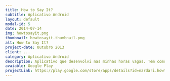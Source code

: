 ```yaml
---
title: How to Say It?
subtitle: Aplicativo Android
layout: default
modal-id: 5
date: 2014-07-14
img: howtosayit.png
thumbnail: howtosayit-thumbnail.png
alt: How to Say It?
project-date: Outubro 2013
client: ...
category: Aplicativo Android
description: Aplicativo que desenvolvi nas minhas horas vagas. Tem como função auxiliar os estudantes de língua inglesa a checarem/praticarem a pronuncia. Sempre tenho problema de esquecer ou não saber a pronúncia de uma palavra e nem sempre estou com 3G, então criei este aplicativo, que não necessita de conexão para funcionar
avaiable: Google Play
projectLink: https://play.google.com/store/apps/details?id=nardari.howtosayit
---
```

